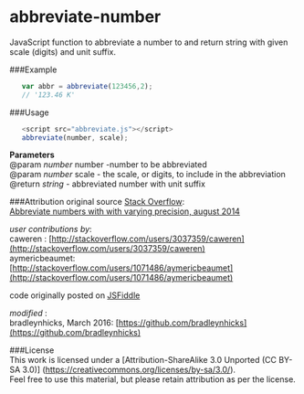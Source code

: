 # abbreviate-number
JavaScript function to abbreviate a number to and return string with given scale (digits) and unit suffix.

###Example
```js  
   var abbr = abbreviate(123456,2);
   // '123.46 K'
```

###Usage
```js  
   <script src="abbreviate.js"></script>   
   abbreviate(number, scale);
```

  **Parameters**    
  @param *number* number -number to be abbreviated   
  @param *number* scale - the scale, or digits, to include in the abbreviation  
  @return *string* - abbreviated number with unit suffix   
 
 
###Attribution
original source [Stack Overflow](http://stackoverflow.com/):  
[Abbreviate numbers with with varying precision, august 2014](http://stackoverflow.com/questions/25502521/abbreviate-numbers-with-with-varying-precision)
  
*user contributions by*:   
caweren : [http://stackoverflow.com/users/3037359/caweren](http://stackoverflow.com/users/3037359/caweren)   
aymericbeaumet: [http://stackoverflow.com/users/1071486/aymericbeaumet](http://stackoverflow.com/users/1071486/aymericbeaumet)


code originally posted on [JSFiddle](http://jsfiddle.net/aymericbeaumet/zb5hqx83/)

*modified* :   
bradleynhicks, March 2016: [https://github.com/bradleynhicks](https://github.com/bradleynhicks)

###License  
This work is licensed under a [Attribution-ShareAlike 3.0 Unported (CC BY-SA 3.0)]
(https://creativecommons.org/licenses/by-sa/3.0/).   
Feel free to use this material, but please retain attribution as per the license.
